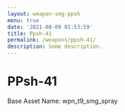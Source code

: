 ```yaml
---
layout: weapon-smg-ppsh
menu: true
date: '2021-08-09 01:53:59'
title: Ppsh-41
permalink: /weapons/ppsh-41/
description: Some description.
---
```


# PPsh-41

Base Asset Name: wpn_t9_smg_spray